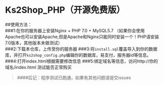 # Ks2Shop_PHP（开源免费版）  
##使用方法：  
###1:在你的服务器上安装Nginx + PHP 7.0 + MySQL5.7   （如果你会使用Apache也可以安装Apache,但是Apache和Nginx只能同时安装一个！PHP请安装7.0版本，其他版本未做测试）  
###2:下载本仓库，上传至你的服务器
###3:将`install.sql`覆盖导入到你的数据库，并打开`ks2shop_config.php`编辑你的数据库，易支付，服务器id等信息。  
###4:打开index.html根据需要修改信息 
###5:绑定域名等信息，访问http://你的域名/index.html 测试能否正常购买  
  
>####后记：程序测试已跑通，如果有其他问题请提交issues
